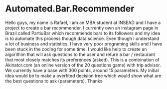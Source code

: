 # Automated.Bar.Recommender
Hello guys, my name is Rafael, I am an MBA student at INSEAD and I have a project to create a bar recommender. I currently own an instagram page in Brazil called PartiuBar which recommends bars to its followers and my idea is to automate this process though data science. Even though I understand a lot of business and statistics, I have very poor programing skills and I have been stuck in the coding for some time. I would like help to create an algorithim that will ask questions to the user and return a bar / restaurant that most closely matches its preferences (asked). This is a combination of Akinator.com (an online version of the 20 questions game) with trip advisor. We currently have a base with 300 points, around 15 parameters. My initial idea would be to make a overfited decision tree which would show what are the best questions to ask (parameters). Thanks
